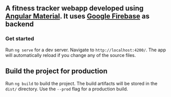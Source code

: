 ## A fitness tracker webapp developed using [Angular Material](https://material.angular.io/). It uses [Google Firebase](https://firebase.google.com/) as backend

### Get started

Run `ng serve` for a dev server. Navigate to `http://localhost:4200/`. The app will automatically reload if you change any of the source files.

## Build the project for production

Run `ng build` to build the project. The build artifacts will be stored in the `dist/` directory. Use the `--prod` flag for a production build.

